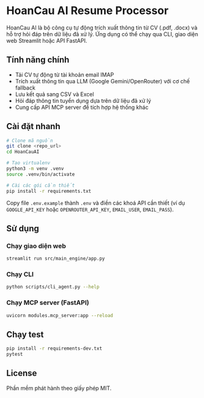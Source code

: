 # HoanCau AI Resume Processor

HoanCau AI là bộ công cụ tự động trích xuất thông tin từ CV (.pdf, .docx) và hỗ trợ hỏi đáp trên dữ liệu đã xử lý. Ứng dụng có thể chạy qua CLI, giao diện web Streamlit hoặc API FastAPI.

## Tính năng chính
- Tải CV tự động từ tài khoản email IMAP
- Trích xuất thông tin qua LLM (Google Gemini/OpenRouter) với cơ chế fallback
- Lưu kết quả sang CSV và Excel
- Hỏi đáp thông tin tuyển dụng dựa trên dữ liệu đã xử lý
- Cung cấp API MCP server để tích hợp hệ thống khác

## Cài đặt nhanh
```bash
# Clone mã nguồn
git clone <repo_url>
cd HoanCauAI

# Tạo virtualenv
python3 -m venv .venv
source .venv/bin/activate

# Cài các gói cần thiết
pip install -r requirements.txt
```

Copy file `.env.example` thành `.env` và điền các khoá API cần thiết (ví dụ `GOOGLE_API_KEY` hoặc `OPENROUTER_API_KEY`, `EMAIL_USER`, `EMAIL_PASS`).

## Sử dụng
### Chạy giao diện web
```bash
streamlit run src/main_engine/app.py
```

### Chạy CLI
```bash
python scripts/cli_agent.py --help
```

### Chạy MCP server (FastAPI)
```bash
uvicorn modules.mcp_server:app --reload
```

## Chạy test
```bash
pip install -r requirements-dev.txt
pytest
```

## License
Phần mềm phát hành theo giấy phép MIT.
